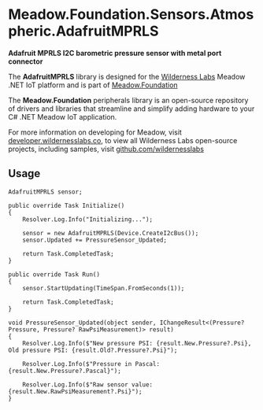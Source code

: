 # Meadow.Foundation.Sensors.Atmospheric.AdafruitMPRLS

**Adafruit MPRLS I2C barometric pressure sensor with metal port connector**

The **AdafruitMPRLS** library is designed for the [Wilderness Labs](www.wildernesslabs.co) Meadow .NET IoT platform and is part of [Meadow.Foundation](https://developer.wildernesslabs.co/Meadow/Meadow.Foundation/)

The **Meadow.Foundation** peripherals library is an open-source repository of drivers and libraries that streamline and simplify adding hardware to your C# .NET Meadow IoT application.

For more information on developing for Meadow, visit [developer.wildernesslabs.co](http://developer.wildernesslabs.co/), to view all Wilderness Labs open-source projects, including samples, visit [github.com/wildernesslabs](https://github.com/wildernesslabs/)

## Usage

```
AdafruitMPRLS sensor;

public override Task Initialize()
{
    Resolver.Log.Info("Initializing...");

    sensor = new AdafruitMPRLS(Device.CreateI2cBus());
    sensor.Updated += PressureSensor_Updated;

    return Task.CompletedTask;
}

public override Task Run()
{
    sensor.StartUpdating(TimeSpan.FromSeconds(1));

    return Task.CompletedTask;
}

void PressureSensor_Updated(object sender, IChangeResult<(Pressure? Pressure, Pressure? RawPsiMeasurement)> result)
{
    Resolver.Log.Info($"New pressure PSI: {result.New.Pressure?.Psi}, Old pressure PSI: {result.Old?.Pressure?.Psi}");

    Resolver.Log.Info($"Pressure in Pascal: {result.New.Pressure?.Pascal}");

    Resolver.Log.Info($"Raw sensor value: {result.New.RawPsiMeasurement?.Psi}");
}

```

